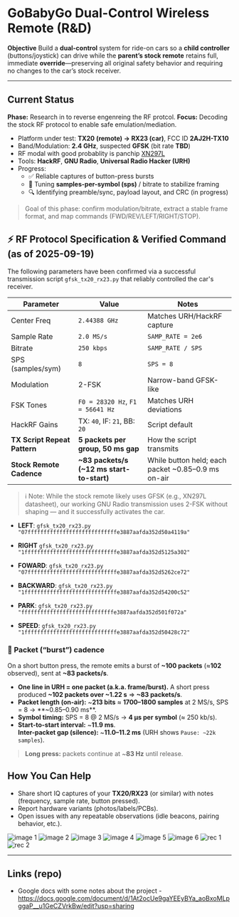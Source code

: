 # GoBabyGo Dual-Control Wireless Remote (R\&D)

**Objective**
Build a **dual-control** system for ride-on cars so a **child controller** (buttons/joystick) can drive while the **parent’s stock remote** retains full, immediate **override**—preserving all original safety behavior and requiring no changes to the car’s stock receiver.

---

## Current Status

**Phase:** Research in to reverse engenreing the RF protcol.
**Focus:** Decoding the stock RF protocol to enable safe emulation/mediation.

* Platform under test: **TX20 (remote) → RX23 (car)**, FCC ID **2AJ2H-TX10**
* Band/Modulation: **2.4 GHz**, suspected **GFSK** (bit rate **TBD**)
* RF modal with good probablity is panchip [XN297L](https://www.panchip.com/static/upload/file/20190916/1568621331607821.pdf)
* Tools: **HackRF**, **GNU Radio**, **Universal Radio Hacker (URH)**
* Progress:
  * ✅ Reliable captures of button-press bursts
  * 🔄 Tuning **samples-per-symbol (sps)** / bitrate to stabilize framing
  * 🔍 Identifying preamble/sync, payload layout, and CRC (in progress)

> Goal of this phase: confirm modulation/bitrate, extract a stable frame format, and map commands (FWD/REV/LEFT/RIGHT/STOP).

## ⚡️ RF Protocol Specification & Verified Command (as of 2025-09-19)
The following parameters have been confirmed via a successful transmission script `gfsk_tx20_rx23.py` that reliably controlled the car's receiver.

| Parameter                   | Value                                | Notes                          |
| --------------------------- | ------------------------------------ | ------------------------------ |
| Center Freq                 | `2.44388 GHz`                        | Matches URH/HackRF capture     |
| Sample Rate                 | `2.0 MS/s`                           | `SAMP_RATE = 2e6`              |
| Bitrate                     | `250 kbps`                           | `SAMP_RATE / SPS`              |
| SPS (samples/sym)           | `8`                                  | `SPS = 8`                      |
| Modulation                  | 2-FSK                                | Narrow-band GFSK-like          |
| FSK Tones                   | `F0 = 28320 Hz`, `F1 = 56641 Hz`     | Matches URH deviations         |
| HackRF Gains                | TX: `40`, IF: `21`, BB: `20`         | Script default                 |
| **TX Script Repeat Pattern**| **5 packets per group, 50 ms gap**   | How the script transmits       |
| **Stock Remote Cadence**    | **~83 packets/s (~12 ms start-to-start)** | While button held; each packet ~0.85–0.9 ms on-air |


> ℹ️ Note: While the stock remote likely uses GFSK (e.g., XN297L datasheet), our working GNU Radio transmission uses 2-FSK without shaping — and it successfully activates the car.

* **LEFT**: `gfsk_tx20_rx23.py "07ffffffffffffffffffffffffffffe3887aafda352d50a4119a"`

* **RIGHT** `gfsk_tx20_rx23.py "1fffffffffffffffffffffffffffffe3887aafda352d5125a302"`

* **FOWARD**: `gfsk_tx20_rx23.py "07ffffffffffffffffffffffffffffe3887aafda352d5262ce72"`

* **BACKWARD**: `gfsk_tx20_rx23.py "1fffffffffffffffffffffffffffffe3887aafda352d54200c52"`

* **PARK**: `gfsk_tx20_rx23.py  "fffffffffffffffffffffffffffffe3887aafda352d501f072a"`

* **SPEED**: `gfsk_tx20_rx23.py "1fffffffffffffffffffffffffffffe3887aafda352d50428c72"`


### 📡 Packet (“burst”) cadence
On a short button press, the remote emits a burst of **~100 packets** (≈**102** observed), sent at **~83 packets/s**.

* **One line in URH = one packet (a.k.a. frame/burst).**
  A short press produced **~102 packets over ~1.22 s** ⇒ **~83 packets/s**.
* **Packet length (on-air):** ~**213 bits** ≈ **1700–1800 samples** at 2 MS/s, SPS = 8 → **~0.85–0.90 ms**.
* **Symbol timing:** SPS = 8 @ 2 MS/s → **4 µs per symbol** (≈ 250 kb/s).
* **Start-to-start interval:** ~**11.9 ms**.  
  **Inter-packet gap (silence):** ~**11.0–11.2 ms** (URH shows `Pause: ~22k samples`).

> **Long press:** packets continue at ~**83 Hz** until release.


## How You Can Help

* Share short IQ captures of your **TX20/RX23** (or similar) with notes (frequency, sample rate, button pressed).
* Report hardware variants (photos/labels/PCBs).
* Open issues with any repeatable observations (idle beacons, pairing behavior, etc.).

![image 1](img/image1.jpg)
![image 2](img/image2.jpg)
![image 3](img/image3.jpg)
![image 4](img/image4.jpg)
![image 5](img/image5.jpg)
![image 6](img/image6.jpg)
![rec 1](img/rec1.png)
![rec 2](img/rec2.png)

---

## Links (repo)

* Google docs with some notes about the project -  https://docs.google.com/document/d/1At2ocUe9gaYEEyBYa_aoBxoMLpggaP__u1GeCZVrkBw/edit?usp=sharing

